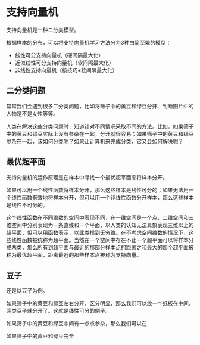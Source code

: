 # 支持向量机

支持向量机是一种二分类模型。

根据样本的分布，可以将支持向量机学习方法分为3种由简至繁的模型：

- 线性可分支持向量机（硬间隔最大化）
- 近似线性可分支持向量机（软间隔最大化）
- 非线性支持向量机（核技巧+软间隔最大化）

## 二分类问题

常常我们会遇到很多二分类问题，比如将筛子中的黄豆和绿豆分开、判断图片中的人物是不是女性等等。

人类在解决这些分类问题时，知道针对不同情况采取不同的方法。比如，如果筛子中的黄豆和绿豆实际上没有参杂在一起，分开就很容易；如果筛子中的黄豆和绿豆参杂在一起，该如何分类呢？如果让计算机来完成分类，它又会如何解决呢？

## 最优超平面

支持向量机的运作原理是在样本中寻找一个最优超平面来将样本分开。

如果可以用一个线性函数将样本分开，那么这些样本是线性可分的；如果无法用一个线性函数有效地将样本分开，但可以用一个非线性函数分开样本，那么这些样本是线性不可分的。

这个线性函数在不同维数的空间中表现不同，在一维空间是一个点，二维空间和三维空间中分别表现为一条直线和一个平面，以人类的认知无法具象表现三维以上的超平面，但可以用函数表示，以此类推到无穷维。在不考虑空间维数的情况下，这些线性函数被统称为超平面。当然在一个空间中存在不止一个超平面可以将样本分成两类，那么所有到超平面与最近的那部分样本点的距离之和最大的那个超平面被称为最优超平面，距离最近的那些样本点被称为支持向量。

## 豆子

还是以豆子为例。

如果筛子中的黄豆和绿豆左右分开，区分明显，那么我们可以放一个纸板在中间，两类豆子就分开了。这就是线性可分的例子。

如果筛子中的黄豆和绿豆中间有一点点参杂，那么我们可以在

如果筛子中的黄豆和绿豆完全